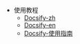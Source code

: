 <!-- _navbar.md -->

- 使用教程
  - [Docsify-zh](https://docsify.js.org/#/zh-cn/quickstart)
  - [Docsify-en](https://docsify.js.org/#/)
  - [Docsify-使用指南](https://ysgstudyhards.github.io/Docsify-Guide/#/ProjectDocs/Docsify使用指南)
